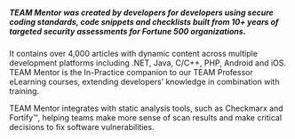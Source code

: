 ##### TEAM Mentor was created by developers for developers using secure coding standards, code snippets and checklists built from 10+ years of targeted security assessments for Fortune 500 organizations.

It contains over 4,000 articles with dynamic content across multiple development platforms including .NET, Java, C/C++, PHP, Android and iOS. TEAM Mentor is the In-Practice companion to our TEAM Professor eLearning courses, extending developers’ knowledge in combination with training.

TEAM Mentor integrates with static analysis tools, such as Checkmarx and Fortify&trade;, helping teams make more sense of scan results and make critical decisions to fix software vulnerabilities.